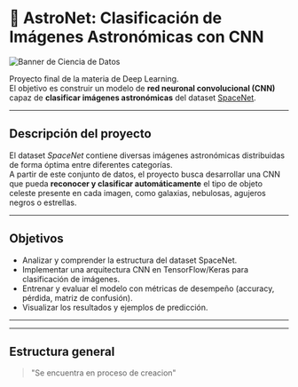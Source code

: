 # 🌌 AstroNet: Clasificación de Imágenes Astronómicas con CNN
![Banner de Ciencia de Datos](https://user-images.githubusercontent.com/73097560/115834477-dbab4500-a447-11eb-908a-139a6edaec5c.gif)

Proyecto final de la materia de Deep Learning.  
El objetivo es construir un modelo de **red neuronal convolucional (CNN)** capaz de **clasificar imágenes astronómicas** del dataset [SpaceNet](https://www.kaggle.com/datasets/razaimam45/spacenet-an-optimally-distributed-astronomy-data).

---

## Descripción del proyecto

El dataset *SpaceNet* contiene diversas imágenes astronómicas distribuidas de forma óptima entre diferentes categorías.  
A partir de este conjunto de datos, el proyecto busca desarrollar una CNN que pueda **reconocer y clasificar automáticamente** el tipo de objeto celeste presente en cada imagen, como galaxias, nebulosas, agujeros negros o estrellas.

---

## Objetivos
- Analizar y comprender la estructura del dataset SpaceNet.  
- Implementar una arquitectura CNN en TensorFlow/Keras para clasificación de imágenes.  
- Entrenar y evaluar el modelo con métricas de desempeño (accuracy, pérdida, matriz de confusión).  
- Visualizar los resultados y ejemplos de predicción.

---


---

##  Estructura general
>"Se encuentra en proceso de creacion"
